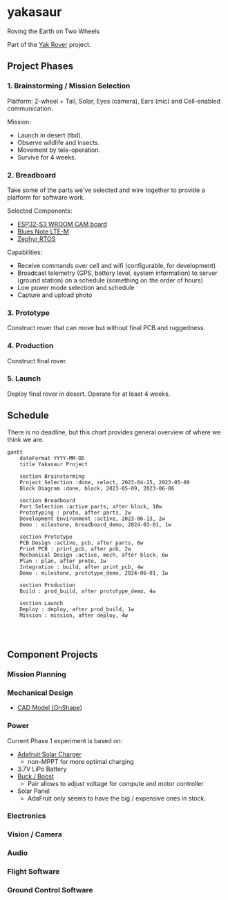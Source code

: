 # yakasaur

Roving the Earth on Two Wheels

Part of the [Yak Rover](https://github.com/The-Yak-Collective/yakrover) project.

## Project Phases

### 1. Brainstorming / Mission Selection

Platform: 2-wheel + Tail, Solar, Eyes (camera), Ears (mic) and Cell-enabled communication.

Mission:

* Launch in desert (tbd).
* Observe wildlife and insects.
* Movement  by tele-operation.
* Survive for 4 weeks.

### 2. Breadboard

Take some of the parts we've selected and wire together to provide a platform for software work.

Selected Components:

* [ESP32-S3 WROOM CAM board](https://www.amazon.com/gp/product/B0BMQ8F7FN/ref=sw_img_1?smid=AV3WCPW70PEXC&psc=1)
* [Blues Note LTE-M](https://shop.blues.io/products/note-nbna-500)
* [Zephyr RTOS](https://docs.zephyrproject.org/latest/introduction/index.html)

Capabilities:

* Receive commands over cell and wifi (configurable, for development)
* Broadcast telemetry (GPS, battery level, system information) to server (ground station) on a schedule (something on the order of hours)
* Low power mode selection and schedule
* Capture and upload photo

### 3. Prototype

Construct rover that can move but without final PCB and ruggedness.

### 4. Production

Construct final rover.

### 5. Launch

Deploy final rover in desert. Operate for at least 4 weeks.

## Schedule

There is no deadline, but this chart provides general overview of where we think we are.

```mermaid
gantt
    dateFormat YYYY-MM-DD
    title Yakasaur Project

    section Brainstorming
    Project Selection :done, select, 2023-04-25, 2023-05-09
    Block Diagram :done, block, 2023-05-09, 2023-06-06

    section Breadboard
    Part Selection :active parts, after block, 10w
    Prototyping : proto, after parts, 2w
    Development Environment :active, 2023-06-13, 2w
    Demo : milestone, breadboard_demo, 2024-03-01, 1w

    section Prototype
    PCB Design :active, pcb, after parts, 6w
    Print PCB : print_pcb, after pcb, 2w
    Mechanical Design :active, mech, after block, 6w
    Plan : plan, after proto, 1w
    Integration : build, after print_pcb, 4w
    Demo : milestone, prototype_demo, 2024-06-01, 1w

    section Production
    Build : prod_build, after prototype_demo, 4w

    section Launch
    Deploy : deploy, after prod_build, 1w
    Mission : mission, after deploy, 4w




```

## Component Projects

### Mission Planning

### Mechanical Design

- [CAD Model (OnShape)](https://cad.onshape.com/documents/192d55ad1aea09aeae92ed88/w/f454e78e4f8166d2557db402/e/180e37ace9ad8b67a4c244a0)

### Power

Current Phase 1 experiment is based on:

- [Adafruit Solar Charger](https://learn.adafruit.com/usb-dc-and-solar-lipoly-charger/overview)
  - non-MPPT for more optimal charging
- 3.7V LiPo Battery
- [Buck / Boost](https://www.amazon.com/DEVMO-Adjustable-Step-UP-Converter-Replaces/dp/B07S39M4J5/ref=sr_1_2_sspa?crid=1HDACRKK284EU&keywords=XL6009+Module&qid=1696967719&s=electronics&sprefix=xl6009+module+%2Celectronics%2C122&sr=1-2-spons&sp_csd=d2lkZ2V0TmFtZT1zcF9hdGY&psc=1)
  - Pair allows to adjust voltage for compute and motor controller
- Solar Panel
  - AdaFruit only seems to have the big / expensive ones in stock. 

### Electronics

### Vision / Camera

### Audio

### Flight Software

### Ground Control Software
